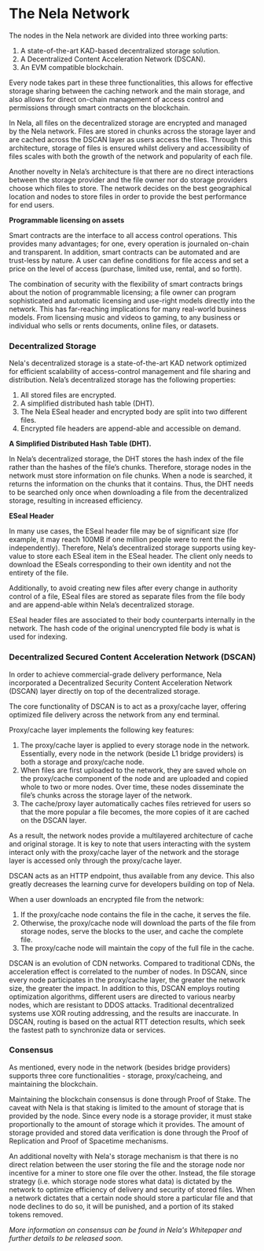 # The Nela Network

The nodes in the Nela network are divided into three working parts:&#x20;

1. A state-of-the-art KAD-based decentralized storage solution.&#x20;
2. A Decentralized Content Acceleration Network (DSCAN).&#x20;
3. An EVM compatible blockchain.

Every node takes part in these three functionalities, this allows for effective storage sharing between the caching network and the main storage, and also allows for direct on-chain management of access control and permissions through smart contracts on the blockchain.

In Nela, all files on the decentralized storage are encrypted and managed by the Nela network. Files are stored in chunks across the storage layer and are cached across the DSCAN layer as users access the files. Through this architecture, storage of files is ensured whilst delivery and accessibility of files scales with both the growth of the network and popularity of each file.

Another novelty in Nela’s architecture is that there are no direct interactions between the storage provider and the file owner nor do storage providers choose which files to store. The network decides on the best geographical location and nodes to store files in order to provide the best performance for end users.

**Programmable licensing on assets**

Smart contracts are the interface to all access control operations. This provides many advantages; for one, every operation is journaled on-chain and transparent. In addition, smart contracts can be automated and are trust-less by nature. A user can define conditions for file access and set a price on the level of access (purchase, limited use, rental, and so forth).

The combination of security with the flexibility of smart contracts brings about the notion of programmable licensing; a file owner can program sophisticated and automatic licensing and use-right models directly into the network. This has far-reaching implications for many real-world business models. From licensing music and videos to gaming, to any business or individual who sells or rents documents, online files, or datasets.

### Decentralized Storage

Nela's decentralized storage is a state-of-the-art KAD network optimized for efficient scalability of access-control management and file sharing and distribution. Nela’s decentralized storage has the following properties:&#x20;

1. All stored files are encrypted.&#x20;
2. A simplified distributed hash table (DHT).&#x20;
3. The Nela ESeal header and encrypted body are split into two different files.&#x20;
4. Encrypted file headers are append-able and accessible on demand.

**A Simplified Distributed Hash Table (DHT).**&#x20;

In Nela’s decentralized storage, the DHT stores the hash index of the file rather than the hashes of the file’s chunks. Therefore, storage nodes in the network must store information on file chunks. When a node is searched, it returns the information on the chunks that it contains. Thus, the DHT needs to be searched only once when downloading a file from the decentralized storage, resulting in increased efficiency.&#x20;

**ESeal Header**&#x20;

In many use cases, the ESeal header file may be of significant size (for example, it may reach 100MB if one million people were to rent the file independently). Therefore, Nela’s decentralized storage supports using key-value to store each ESeal item in the ESeal header. The client only needs to download the ESeals corresponding to their own identity and not the entirety of the file.

Additionally, to avoid creating new files after every change in authority control of a file, ESeal files are stored as separate files from the file body and are append-able within Nela’s decentralized storage.

ESeal header files are associated to their body counterparts internally in the network. The hash code of the original unencrypted file body is what is used for indexing.

### Decentralized Secured Content Acceleration Network (DSCAN)

In order to achieve commercial-grade delivery performance, Nela incorporated a Decentralized Security Content Acceleration Network (DSCAN) layer directly on top of the decentralized storage.

The core functionality of DSCAN is to act as a proxy/cache layer, offering optimized file delivery across the network from any end terminal.

Proxy/cache layer implements the following key features:&#x20;

1. The proxy/cache layer is applied to every storage node in the network. Essentially, every node in the network (beside L1 bridge providers) is both a storage and proxy/cache node.&#x20;
2. When files are first uploaded to the network, they are saved whole on the proxy/cache component of the node and are uploaded and copied whole to two or more nodes. Over time, these nodes disseminate the file’s chunks across the storage layer of the network.&#x20;
3. The cache/proxy layer automatically caches files retrieved for users so that the more popular a file becomes, the more copies of it are cached on the DSCAN layer.

As a result, the network nodes provide a multilayered architecture of cache and original storage. It is key to note that users interacting with the system interact only with the proxy/cache layer of the network and the storage layer is accessed only through the proxy/cache layer.

DSCAN acts as an HTTP endpoint, thus available from any device. This also greatly decreases the learning curve for developers building on top of Nela.

When a user downloads an encrypted file from the network:&#x20;

1. If the proxy/cache node contains the file in the cache, it serves the file.&#x20;
2. Otherwise, the proxy/cache node will download the parts of the file from storage nodes, serve the blocks to the user, and cache the complete file.&#x20;
3. The proxy/cache node will maintain the copy of the full file in the cache.

DSCAN is an evolution of CDN networks. Compared to traditional CDNs, the acceleration effect is correlated to the number of nodes. In DSCAN, since every node participates in the proxy/cache layer, the greater the network size, the greater the impact. In addition to this, DSCAN employs routing optimization algorithms, different users are directed to various nearby nodes, which are resistant to DDOS attacks. Traditional decentralized systems use XOR routing addressing, and the results are inaccurate. In DSCAN, routing is based on the actual RTT detection results, which seek the fastest path to synchronize data or services.

### Consensus

As mentioned, every node in the network (besides bridge providers) supports three core functionalities - storage, proxy/cacheing, and maintaining the blockchain.

Maintaining the blockchain consensus is done through Proof of Stake. The caveat with Nela is that staking is limited to the amount of storage that is provided by the node. Since every node is a storage provider, it must stake proportionally to the amount of storage which it provides. The amount of storage provided and stored data verification is done through the Proof of Replication and Proof of Spacetime mechanisms.

An additional novelty with Nela's storage mechanism is that there is no direct relation between the user storing the file and the storage node nor incentive for a miner to store one file over the other. Instead, the file storage strategy (i.e. which storage node stores what data) is dictated by the network to optimize efficiency of delivery and security of stored files. When a network dictates that a certain node should store a particular file and that node declines to do so, it will be punished, and a portion of its staked tokens removed.

_More information on consensus can be found in Nela's Whitepaper and further details to be released soon._
